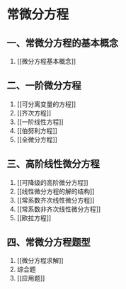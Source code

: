 # 常微分方程

## 一、常微分方程的基本概念

1. [[微分方程基本概念]]

## 二、一阶微分方程

1. [[可分离变量的方程]]
2. [[齐次方程]]
3. [[一阶线性方程]]
4. [[伯努利方程]]
5. [[全微分方程]]

## 三、高阶线性微分方程

1. [[可降级的高阶微分方程]]
1. [[线性微分方程的解的结构]]
1. [[常系数齐次线性微分方程]]
1. [[常系数非齐次线性微分方程]]
1. [[欧拉方程]]

## 四、常微分方程题型

1. [[微分方程求解]]
2. 综合题
3. [[应用题]]
